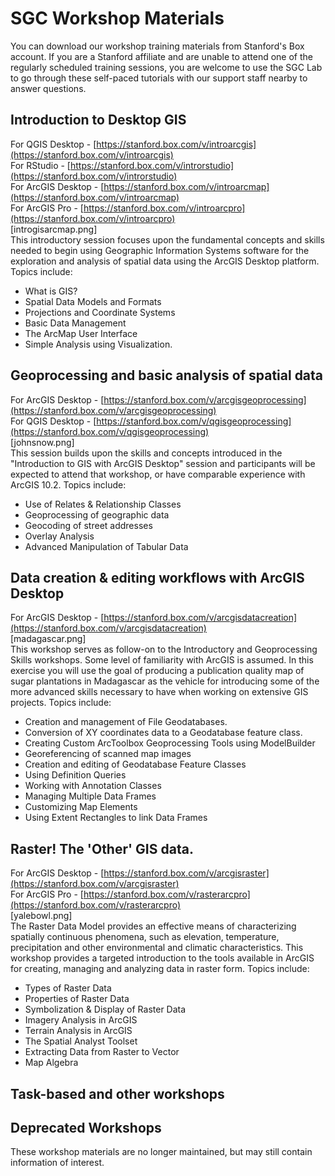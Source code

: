 # SGC Workshop Materials

You can download our workshop training materials from Stanford's Box account. If you are a Stanford affiliate and are unable to attend one of the regularly scheduled training sessions, you are welcome to use the SGC Lab to go through these self-paced tutorials with our support staff nearby to answer questions. 

## Introduction to Desktop GIS  
For QGIS Desktop - [https://stanford.box.com/v/introarcgis](https://stanford.box.com/v/introarcgis)  
For RStudio -  [https://stanford.box.com/v/introrstudio](https://stanford.box.com/v/introrstudio)  
For ArcGIS Desktop - [https://stanford.box.com/v/introarcmap](https://stanford.box.com/v/introarcmap)  
For ArcGIS Pro - [https://stanford.box.com/v/introarcpro](https://stanford.box.com/v/introarcpro)   
[introgisarcmap.png]  
This introductory session focuses upon the fundamental concepts and skills needed to begin using Geographic Information Systems software for the exploration and analysis of spatial data using the ArcGIS Desktop platform. Topics include:  

* What is GIS?  
* Spatial Data Models and Formats  
* Projections and Coordinate Systems  
* Basic Data Management  
* The ArcMap User Interface   
* Simple Analysis using Visualization.

## Geoprocessing and basic analysis of spatial data   
For ArcGIS Desktop - [https://stanford.box.com/v/arcgisgeoprocessing](https://stanford.box.com/v/arcgisgeoprocessing)  
For QGIS Desktop - [https://stanford.box.com/v/qgisgeoprocessing](https://stanford.box.com/v/qgisgeoprocessing)   
[johnsnow.png]   
This session builds upon the skills and concepts introduced in the "Introduction to GIS with ArcGIS Desktop" session and participants will be expected to attend that workshop, or have comparable experience with ArcGIS 10.2. Topics include:  

* Use of Relates & Relationship Classes  
* Geoprocessing of geographic data  
* Geocoding of street addresses  
* Overlay Analysis  
* Advanced Manipulation of Tabular Data

## Data creation & editing workflows with ArcGIS Desktop  
For ArcGIS Desktop - [https://stanford.box.com/v/arcgisdatacreation](https://stanford.box.com/v/arcgisdatacreation)  
[madagascar.png]  
This workshop serves as follow-on to the Introductory and Geoprocessing Skills workshops.   Some level of familiarity with ArcGIS is assumed.  In this exercise you will use the goal of producing a publication quality map of sugar plantations in Madagascar as the vehicle for introducing some of the more advanced skills necessary to have when working on extensive GIS projects. Topics include:  

* Creation and management of File Geodatabases.  
* Conversion of XY coordinates data to a Geodatabase feature class.  
* Creating Custom ArcToolbox Geoprocessing Tools using ModelBuilder  
* Georeferencing of scanned map images  
* Creation and editing of Geodatabase Feature Classes  
* Using Definition Queries  
* Working with Annotation Classes  
* Managing Multiple Data Frames  
* Customizing Map Elements  
* Using Extent Rectangles to link Data Frames

## Raster! The 'Other' GIS data.  
For ArcGIS Desktop - [https://stanford.box.com/v/arcgisraster](https://stanford.box.com/v/arcgisraster)   
For ArcGIS Pro - [https://stanford.box.com/v/rasterarcpro](https://stanford.box.com/v/rasterarcpro)  
[yalebowl.png]  
The Raster Data Model provides an effective means of characterizing spatially continuous phenomena, such as elevation, temperature, precipitation and other environmental and climatic characteristics. This workshop provides a targeted introduction to the tools available in ArcGIS for creating, managing and analyzing data in raster form. Topics include:   

* Types of Raster Data  
* Properties of Raster Data  
* Symbolization & Display of Raster Data  
* Imagery Analysis in ArcGIS 
* Terrain Analysis in ArcGIS 
* The Spatial Analyst Toolset  
* Extracting Data from Raster to Vector  
* Map Algebra	

## Task-based and other workshops

## Deprecated Workshops  
These workshop materials are no longer maintained, but may still contain information of interest.
